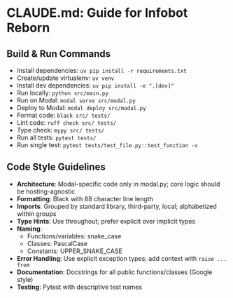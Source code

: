 # CLAUDE.md: Guide for Infobot Reborn

## Build & Run Commands
- Install dependencies: `uv pip install -r requirements.txt`
- Create/update virtualenv: `uv venv`
- Install dev dependencies: `uv pip install -e ".[dev]"`
- Run locally: `python src/main.py`
- Run on Modal: `modal serve src/modal.py`
- Deploy to Modal: `modal deploy src/modal.py`
- Format code: `black src/ tests/`
- Lint code: `ruff check src/ tests/`
- Type check: `mypy src/ tests/`
- Run all tests: `pytest tests/`
- Run single test: `pytest tests/test_file.py::test_function -v`

## Code Style Guidelines
- **Architecture**: Modal-specific code only in modal.py; core logic should be hosting-agnostic
- **Formatting**: Black with 88 character line length
- **Imports**: Grouped by standard library, third-party, local; alphabetized within groups
- **Type Hints**: Use throughout; prefer explicit over implicit types
- **Naming**: 
  - Functions/variables: snake_case
  - Classes: PascalCase
  - Constants: UPPER_SNAKE_CASE
- **Error Handling**: Use explicit exception types; add context with `raise ... from`
- **Documentation**: Docstrings for all public functions/classes (Google style)
- **Testing**: Pytest with descriptive test names